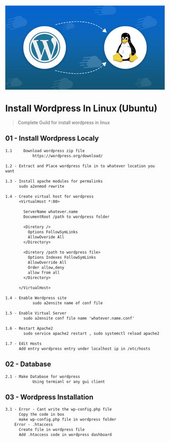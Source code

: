 ![Repo Image](https://github.com/lalantham/install-wordpress/blob/master/img.jpg)
# Install Wordpress In Linux (Ubuntu)

>Complete Guild for install wordpress in linux 

## 01 - Install Wordpress Localy

	1.1 	Download wordpress zip file
				https://wordpress.org/download/

	1.2 - Extract and Place wordpress file in to whatever location you want		  

	1.3 - Install apache modules for permalinks
          sudo a2enmod rewrite
          
	1.4 - Create virtual host for wordpress
          <VirtualHost *:80>
          
            ServerName whatever.name
            DocumentRoot /path to wordpress folder
            
            <Diretory />
              Options FollowSymLinks
              AllowOveride All
            </Directory>
            
            <Diretory /path to wordpress file>
              Options Indexes FollowSymLinks
              AllowOverride All
              Order allow,deny
              allow from all
            </Directory>
              
          </VirtualHost>
          
	1.4 - Enable Wordpress site
			    sudo a2ensite name of conf file

	1.5 - Enable Virtual Server
			sudo a2ensite conf file name 'whatever.name.conf'

	1.6 - Restart Apache2
			sudo service apache2 restart , sudo systemctl reload apache2

	1.7 - Edit Hosts
          Add entry wordpress entry under localhost ip in /etc/hosts

## 02 - Database

	2.1 - Make Database for wordpress
			    Using termianl or any gui client

## 03 - Wordpress Installation

	3.1 - Error - Cant write the wp-config.php file
          Copy the code in box
          make wp-config.php file in wordpress folder
        Error - .htaccess
          Create file in wordpress file
          Add .htaccess code in wordpress dashboard
